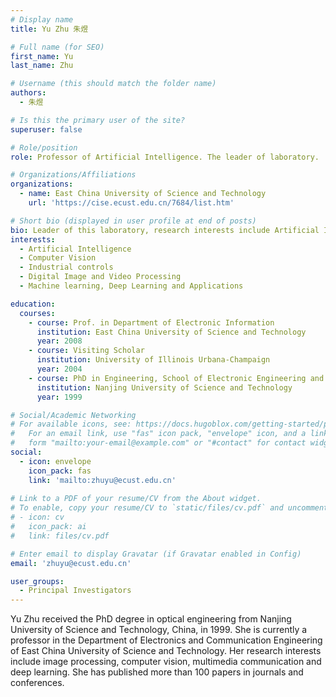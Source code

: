 ```yaml
---
# Display name
title: Yu Zhu 朱煜

# Full name (for SEO)
first_name: Yu
last_name: Zhu

# Username (this should match the folder name)
authors:
  - 朱煜

# Is this the primary user of the site?
superuser: false

# Role/position
role: Professor of Artificial Intelligence. The leader of laboratory.

# Organizations/Affiliations
organizations:
  - name: East China University of Science and Technology
    url: 'https://cise.ecust.edu.cn/7684/list.htm'

# Short bio (displayed in user profile at end of posts)
bio: Leader of this laboratory, research interests include Artificial Intelligence, Computer Vision, Industrial controls, Digital Image and Video Processing, Machine learning, Deep Learning and Applications.
interests:
  - Artificial Intelligence
  - Computer Vision
  - Industrial controls
  - Digital Image and Video Processing
  - Machine learning, Deep Learning and Applications

education:
  courses:
    - course: Prof. in Department of Electronic Information
      institution: East China University of Science and Technology
      year: 2008
    - course: Visiting Scholar
      institution: University of Illinois Urbana-Champaign
      year: 2004
    - course: PhD in Engineering, School of Electronic Engineering and Optoelectronic Technology
      institution: Nanjing University of Science and Technology
      year: 1999

# Social/Academic Networking
# For available icons, see: https://docs.hugoblox.com/getting-started/page-builder/#icons
#   For an email link, use "fas" icon pack, "envelope" icon, and a link in the
#   form "mailto:your-email@example.com" or "#contact" for contact widget.
social:
  - icon: envelope
    icon_pack: fas
    link: 'mailto:zhuyu@ecust.edu.cn'
    
# Link to a PDF of your resume/CV from the About widget.
# To enable, copy your resume/CV to `static/files/cv.pdf` and uncomment the lines below.
# - icon: cv
#   icon_pack: ai
#   link: files/cv.pdf

# Enter email to display Gravatar (if Gravatar enabled in Config)
email: 'zhuyu@ecust.edu.cn'

user_groups:
  - Principal Investigators
---
```


Yu Zhu received the PhD degree in optical engineering from Nanjing University of Science and Technology, China, in 1999. She is currently a professor in the Department of Electronics and Communication Engineering of East China University of Science and Technology. Her research interests include image processing, computer vision, multimedia communication and deep learning. She has published more than 100 papers in journals and conferences.
